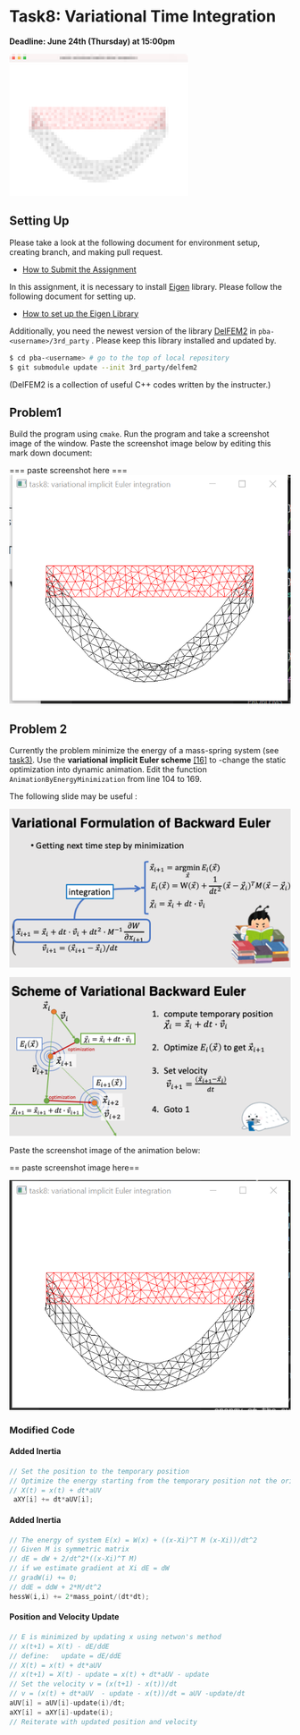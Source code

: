 # Task8: Variational Time Integration 

**Deadline: June 24th (Thursday) at 15:00pm**

![preview](preview.png)

## Setting Up

Please take a look at the following document for environment setup, creating branch, and making pull request.

- [How to Submit the Assignment](../doc/submit.md)

In this assignment, it is necessary to install [Eigen](https://eigen.tuxfamily.org/index.php?title=Main_Page) library. Please follow the following document for setting up.    

- [How to set up the Eigen Library](../doc/setup_eigen.md)  


Additionally, you need the newest version of the library [DelFEM2](https://github.com/nobuyuki83/delfem2) in `pba-<username>/3rd_party` . Please keep this library installed and updated by. 

```bash
$ cd pba-<username> # go to the top of local repository
$ git submodule update --init 3rd_party/delfem2
```

(DelFEM2 is a collection of useful C++ codes written by the instructer.)



## Problem1

Build the program using `cmake`. Run the program and take a screenshot image of the window. Paste the screenshot image below by editing this mark down document:

=== paste screenshot here ===
![task8_problem1](task8_problem1.PNG)





## Problem 2

Currently the problem minimize the energy of a mass-spring system (see [task3)](../task3). Use the **variational implicit Euler scheme** [[16]](http://www.nobuyuki-umetani.com/scribble/variational_integration.pdf) to -change the static optimization into dynamic animation. Edit the function `AnimationByEnergyMinimization`  from line 104 to 169.

The following slide may be useful :

![slide0](slide0.png)

![slide1](slide1.png)



Paste the screenshot image of the animation below:

== paste screenshot image here==

![task8_problem2](task8_problem2.PNG)


### Modified Code


#### Added Inertia
```c++
// Set the position to the temporary position
// Optimize the energy starting from the temporary position not the original position
// X(t) = x(t) + dt*aUV
 aXY[i] += dt*aUV[i];
```

#### Added Inertia
```c++
// The energy of system E(x) = W(x) + ((x-Xi)^T M (x-Xi))/dt^2
// Given M is symmetric matrix
// dE = dW + 2/dt^2*((x-Xi)^T M)
// if we estimate gradient at Xi dE = dW
// gradW(i) += 0;
// ddE = ddW + 2*M/dt^2
hessW(i,i) += 2*mass_point/(dt*dt);
```

#### Position and Velocity Update
```c++
// E is minimized by updating x using netwon's method
// x(t+1) = X(t) - dE/ddE 
// define:   update = dE/ddE
// X(t) = x(t) + dt*aUV
// x(t+1) = X(t) - update = x(t) + dt*aUV - update
// Set the velocity v = (x(t+1) - x(t))/dt 
// v = (x(t) + dt*aUV  - update - x(t))/dt = aUV -update/dt
aUV[i] = aUV[i]-update(i)/dt;
aXY[i] = aXY[i]-update(i);
// Reiterate with updated position and velocity
```





